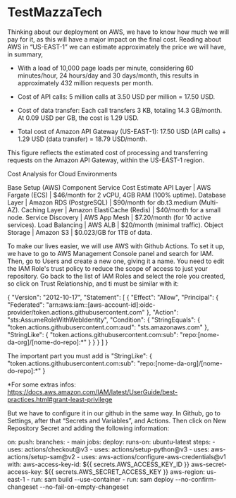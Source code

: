 # TestMazzaTech

Thinking about our deployment on AWS, we have to know how much we will pay for it, as this will have a major impact on the final cost. Reading about AWS in “US-EAST-1” we can estimate approximately the price we will have, in summary,

* With a load of 10,000 page loads per minute, considering 60 minutes/hour, 24 hours/day and 30 days/month, this results in approximately 432 million requests per month.

* Cost of API calls:
5 million calls at 3.50 USD per million = 17.50 USD.

* Cost of data transfer:
Each call transfers 3 KB, totaling 14.3 GB/month. At 0.09 USD per GB, the cost is 1.29 USD.

* Total cost of Amazon API Gateway (US-EAST-1):
17.50 USD (API calls) + 1.29 USD (data transfer) = 18.79 USD/month.

This figure reflects the estimated cost of processing and transferring requests on the Amazon API Gateway, within the US-EAST-1 region.


<p>Cost Analysis for Cloud Environments</p>

Base Setup (AWS)
Component	              Service	                       Cost Estimate
      API Layer        |	AWS Fargate (ECS)	        |     $46/month for 2 vCPU, 4GB RAM (100% uptime).
    Database Layer     | 	Amazon RDS (PostgreSQL)	    |     $90/month for db.t3.medium (Multi-AZ).
    Caching Layer      | 	Amazon ElastiCache (Redis)	|     $40/month for a small node.
    Service Discovery  |	AWS App Mesh	            |     $7.20/month (for 10 active services).
    Load Balancing     |	AWS ALB	                    |     $20/month (minimal traffic).
    Object Storage     |	Amazon S3                   |     $0.023/GB for 1TB of data.




To make our lives easier, we will use AWS with Github Actions. To set it up, we have to go to AWS Management Console panel and search for IAM. Then, go to Users and create a new one, giving it a name. You need to edit the IAM Role's trust policy to reduce the scope of access to just your repository. Go back to the list of IAM Roles and select the role you created, so click on Trust Relationship, and ti must be similar with it:

{
  "Version": "2012-10-17",
  "Statement": [
    {
      "Effect": "Allow",
      "Principal": {
        "Federated": "arn:aws:iam::[aws-account-id]:oidc-provider/token.actions.githubusercontent.com"
      },
      "Action": "sts:AssumeRoleWithWebIdentity",
      "Condition": {
        "StringEquals": {
          "token.actions.githubusercontent.com:aud": "sts.amazonaws.com"
        },
        "StringLike": {
          "token.actions.githubusercontent.com:sub": "repo:[nome-da-org]/[nome-do-repo]:*"
        }
      }
    }
  ]
}


The important part you must add is
"StringLike": {
  "token.actions.githubusercontent.com:sub": "repo:[nome-da-org]/[nome-do-repo]:*"
}

*For some extras infos: 
https://docs.aws.amazon.com/IAM/latest/UserGuide/best-practices.html#grant-least-privilege



But we have to configure it in our github in the same way.  In Github, go to Settings, after that “Secrets and Variables”, and Actions. Then click on New Repository Secret and adding the following information:

on:
  push:
    branches:
      - main
jobs:
  deploy:
    runs-on: ubuntu-latest
    steps:
      - uses: actions/checkout@v3
      - uses: actions/setup-python@v3
      - uses: aws-actions/setup-sam@v2
      - uses: aws-actions/configure-aws-credentials@v1
        with:
          aws-access-key-id: ${{ secrets.AWS_ACCESS_KEY_ID }}
          aws-secret-access-key: ${{ secrets.AWS_SECRET_ACCESS_KEY }}
          aws-region: us-east-1
      - run: sam build --use-container
      - run: sam deploy --no-confirm-changeset --no-fail-on-empty-changeset
	  
